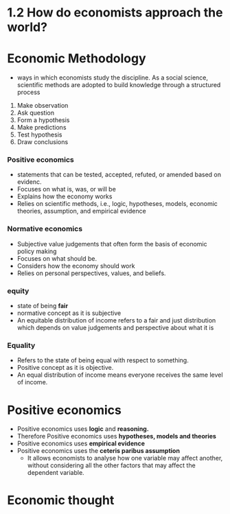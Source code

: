 # 1.2 How do economists approach the world?

# Economic Methodology

- ways in which economists study the discipline. As a social science, scientific methods are adopted to build knowledge through a structured process
1. Make observation
2. Ask question
3. Form a hypothesis
4. Make predictions
5. Test hypothesis
6. Draw conclusions

### Positive economics

- statements that can be tested, accepted, refuted, or amended based on evidenc.
- Focuses on what is, was, or will be
- Explains how the economy works
- Relies on scientific methods, i.e., logic, hypotheses, models, economic theories, assumption, and empirical evidence

### Normative economics

- Subjective value judgements that often form the basis of economic policy making
- Focuses on what should be.
- Considers how the economy should work
- Relies on personal perspectives, values, and beliefs.

### equity

- state of being **fair**
- normative concept as it is subjective
- An equitable distribution of income refers to a fair and just distribution which depends on value judgements and perspective about what it is

### Equality

- Refers to the state of being equal
with respect to something.
- Positive concept as it is objective.
- An equal distribution of income means
everyone receives the same level of
income.

# Positive economics

- Positive economics uses **logic** and **reasoning.**
- Therefore Positive economics uses **hypotheses, models and theories**
- Positive economics uses **empirical evidence**
- Positive economics uses the **ceteris paribus assumption**
    - It allows economists to analyse how one variable may affect another, without considering all the other factors that may affect the dependent variable.

# Economic thought